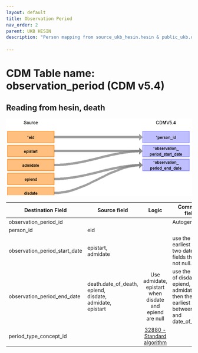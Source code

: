 ```yaml
---
layout: default
title: Observation Period
nav_order: 2
parent: UKB HESIN
description: "Person mapping from source_ukb_hesin.hesin & public_ukb.death tables"

---
```


# CDM Table name: observation_period (CDM v5.4)

## Reading from hesin, death

![](images/ukb_hesin_to_op.png)

| Destination Field | Source field | Logic | Comment field |
| --- | --- | :---: | --- |
| observation_period_id |  |  |  Autogenerate|
| person_id | eid | | |
| observation_period_start_date | epistart,<br>admidate| | use the earliest of the two date fields that is not null.|
| observation_period_end_date |death.date_of_death,<br>epiend,<br>disdate,<br>admidate,<br>epistart |Use admidate, epistart when disdate and epiend are null | use the latest of disdate, epiend, and admidate, then the earliest between that and date_of_death.|
| period_type_concept_id | | [32880 - Standard algorithm](https://athena.ohdsi.org/search-terms/terms/32880)| |
